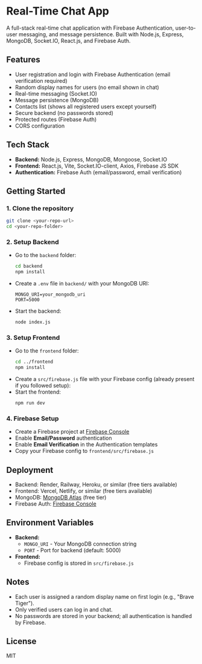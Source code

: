 # Real-Time Chat App

A full-stack real-time chat application with Firebase Authentication, user-to-user messaging, and message persistence. Built with Node.js, Express, MongoDB, Socket.IO, React.js, and Firebase Auth.

## Features
- User registration and login with Firebase Authentication (email verification required)
- Random display names for users (no email shown in chat)
- Real-time messaging (Socket.IO)
- Message persistence (MongoDB)
- Contacts list (shows all registered users except yourself)
- Secure backend (no passwords stored)
- Protected routes (Firebase Auth)
- CORS configuration

## Tech Stack
- **Backend:** Node.js, Express, MongoDB, Mongoose, Socket.IO
- **Frontend:** React.js, Vite, Socket.IO-client, Axios, Firebase JS SDK
- **Authentication:** Firebase Auth (email/password, email verification)

## Getting Started

### 1. Clone the repository
```bash
git clone <your-repo-url>
cd <your-repo-folder>
```

### 2. Setup Backend
- Go to the `backend` folder:
  ```bash
  cd backend
  npm install
  ```
- Create a `.env` file in `backend/` with your MongoDB URI:
  ```env
  MONGO_URI=your_mongodb_uri
  PORT=5000
  ```
- Start the backend:
  ```bash
  node index.js
  ```

### 3. Setup Frontend
- Go to the `frontend` folder:
  ```bash
  cd ../frontend
  npm install
  ```
- Create a `src/firebase.js` file with your Firebase config (already present if you followed setup):
- Start the frontend:
  ```bash
  npm run dev
  ```

### 4. Firebase Setup
- Create a Firebase project at [Firebase Console](https://console.firebase.google.com/)
- Enable **Email/Password** authentication
- Enable **Email Verification** in the Authentication templates
- Copy your Firebase config to `frontend/src/firebase.js`

## Deployment
- Backend: Render, Railway, Heroku, or similar (free tiers available)
- Frontend: Vercel, Netlify, or similar (free tiers available)
- MongoDB: [MongoDB Atlas](https://www.mongodb.com/atlas/database) (free tier)
- Firebase Auth: [Firebase Console](https://console.firebase.google.com/)

## Environment Variables
- **Backend:**
  - `MONGO_URI` - Your MongoDB connection string
  - `PORT` - Port for backend (default: 5000)
- **Frontend:**
  - Firebase config is stored in `src/firebase.js`

## Notes
- Each user is assigned a random display name on first login (e.g., "Brave Tiger").
- Only verified users can log in and chat.
- No passwords are stored in your backend; all authentication is handled by Firebase.

## License
MIT 